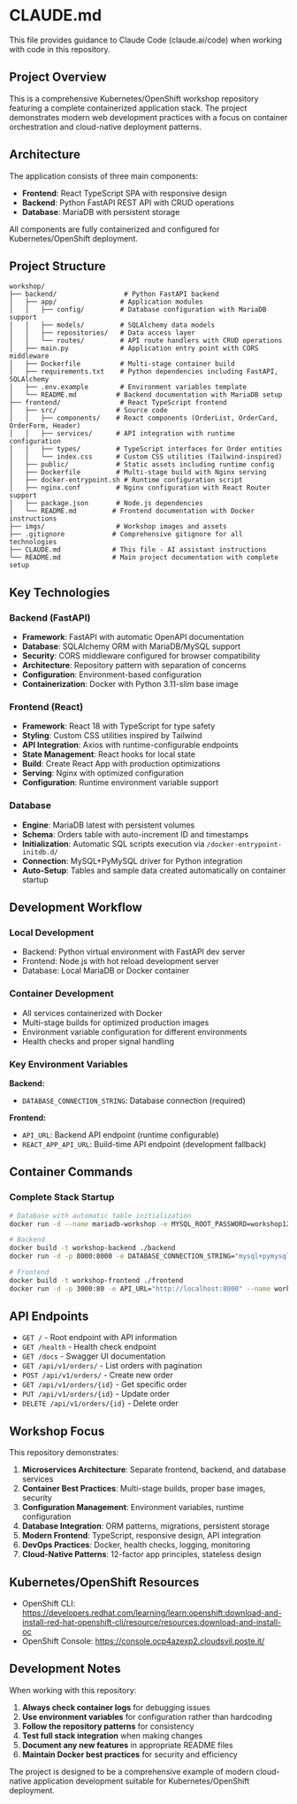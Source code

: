 # CLAUDE.md

This file provides guidance to Claude Code (claude.ai/code) when working with code in this repository.

## Project Overview

This is a comprehensive Kubernetes/OpenShift workshop repository featuring a complete containerized application stack. The project demonstrates modern web development practices with a focus on container orchestration and cloud-native deployment patterns.

## Architecture

The application consists of three main components:
- **Frontend**: React TypeScript SPA with responsive design
- **Backend**: Python FastAPI REST API with CRUD operations
- **Database**: MariaDB with persistent storage

All components are fully containerized and configured for Kubernetes/OpenShift deployment.

## Project Structure

```
workshop/
├── backend/                 # Python FastAPI backend
│   ├── app/                # Application modules
│   │   ├── config/         # Database configuration with MariaDB support
│   │   ├── models/         # SQLAlchemy data models
│   │   ├── repositories/   # Data access layer
│   │   └── routes/         # API route handlers with CRUD operations
│   ├── main.py             # Application entry point with CORS middleware
│   ├── Dockerfile          # Multi-stage container build
│   ├── requirements.txt    # Python dependencies including FastAPI, SQLAlchemy
│   ├── .env.example        # Environment variables template
│   └── README.md          # Backend documentation with MariaDB setup
├── frontend/               # React TypeScript frontend
│   ├── src/               # Source code
│   │   ├── components/    # React components (OrderList, OrderCard, OrderForm, Header)
│   │   ├── services/      # API integration with runtime configuration
│   │   ├── types/         # TypeScript interfaces for Order entities
│   │   └── index.css      # Custom CSS utilities (Tailwind-inspired)
│   ├── public/            # Static assets including runtime config
│   ├── Dockerfile         # Multi-stage build with Nginx serving
│   ├── docker-entrypoint.sh # Runtime configuration script
│   ├── nginx.conf         # Nginx configuration with React Router support
│   ├── package.json       # Node.js dependencies
│   └── README.md         # Frontend documentation with Docker instructions
├── imgs/                  # Workshop images and assets
├── .gitignore            # Comprehensive gitignore for all technologies
├── CLAUDE.md             # This file - AI assistant instructions
└── README.md             # Main project documentation with complete setup
```

## Key Technologies

### Backend (FastAPI)
- **Framework**: FastAPI with automatic OpenAPI documentation
- **Database**: SQLAlchemy ORM with MariaDB/MySQL support
- **Security**: CORS middleware configured for browser compatibility
- **Architecture**: Repository pattern with separation of concerns
- **Configuration**: Environment-based configuration
- **Containerization**: Docker with Python 3.11-slim base image

### Frontend (React)
- **Framework**: React 18 with TypeScript for type safety
- **Styling**: Custom CSS utilities inspired by Tailwind
- **API Integration**: Axios with runtime-configurable endpoints
- **State Management**: React hooks for local state
- **Build**: Create React App with production optimizations
- **Serving**: Nginx with optimized configuration
- **Configuration**: Runtime environment variable support

### Database
- **Engine**: MariaDB latest with persistent volumes
- **Schema**: Orders table with auto-increment ID and timestamps
- **Initialization**: Automatic SQL scripts execution via `/docker-entrypoint-initdb.d/`
- **Connection**: MySQL+PyMySQL driver for Python integration
- **Auto-Setup**: Tables and sample data created automatically on container startup

## Development Workflow

### Local Development
- Backend: Python virtual environment with FastAPI dev server
- Frontend: Node.js with hot reload development server
- Database: Local MariaDB or Docker container

### Container Development
- All services containerized with Docker
- Multi-stage builds for optimized production images
- Environment variable configuration for different environments
- Health checks and proper signal handling

### Key Environment Variables

**Backend:**
- `DATABASE_CONNECTION_STRING`: Database connection (required)

**Frontend:**
- `API_URL`: Backend API endpoint (runtime configurable)
- `REACT_APP_API_URL`: Build-time API endpoint (development fallback)

## Container Commands

### Complete Stack Startup
```bash
# Database with automatic table initialization
docker run -d --name mariadb-workshop -e MYSQL_ROOT_PASSWORD=workshop123 -e MYSQL_DATABASE=orders_db -e MYSQL_USER=workshop -e MYSQL_PASSWORD=workshop123 -v "$(pwd)/db-init:/docker-entrypoint-initdb.d" -p 3306:3306 mariadb:latest

# Backend
docker build -t workshop-backend ./backend
docker run -d -p 8000:8000 -e DATABASE_CONNECTION_STRING="mysql+pymysql://workshop:workshop123@host.docker.internal:3306/orders_db" --name workshop-app workshop-backend

# Frontend
docker build -t workshop-frontend ./frontend
docker run -d -p 3000:80 -e API_URL="http://localhost:8000" --name workshop-frontend workshop-frontend
```

## API Endpoints

- `GET /` - Root endpoint with API information
- `GET /health` - Health check endpoint
- `GET /docs` - Swagger UI documentation
- `GET /api/v1/orders/` - List orders with pagination
- `POST /api/v1/orders/` - Create new order
- `GET /api/v1/orders/{id}` - Get specific order
- `PUT /api/v1/orders/{id}` - Update order
- `DELETE /api/v1/orders/{id}` - Delete order

## Workshop Focus

This repository demonstrates:

1. **Microservices Architecture**: Separate frontend, backend, and database services
2. **Container Best Practices**: Multi-stage builds, proper base images, security
3. **Configuration Management**: Environment variables, runtime configuration
4. **Database Integration**: ORM patterns, migrations, persistent storage
5. **Modern Frontend**: TypeScript, responsive design, API integration
6. **DevOps Practices**: Docker, health checks, logging, monitoring
7. **Cloud-Native Patterns**: 12-factor app principles, stateless design

## Kubernetes/OpenShift Resources

- OpenShift CLI: https://developers.redhat.com/learning/learn:openshift:download-and-install-red-hat-openshift-cli/resource/resources:download-and-install-oc
- OpenShift Console: https://console.ocp4azexp2.cloudsvil.poste.it/

## Development Notes

When working with this repository:

1. **Always check container logs** for debugging issues
2. **Use environment variables** for configuration rather than hardcoding
3. **Follow the repository patterns** for consistency
4. **Test full stack integration** when making changes
5. **Document any new features** in appropriate README files
6. **Maintain Docker best practices** for security and efficiency

The project is designed to be a comprehensive example of modern cloud-native application development suitable for Kubernetes/OpenShift deployment.